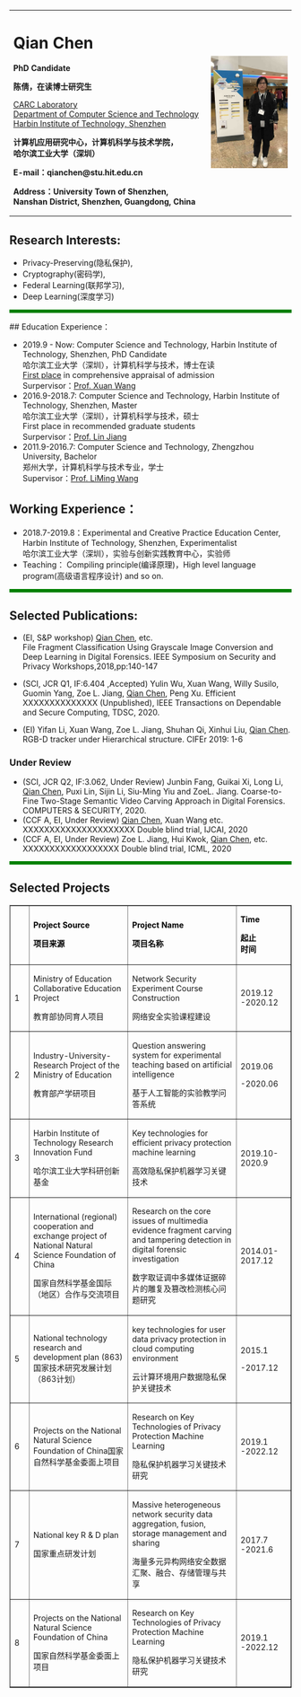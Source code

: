 
<title>标题</title>
<script>
    document.title = 'QianChen'
</script>
<div>
<table border="0">
  <tr>
    <td>
      <h1>Qian Chen</h1>
      <p><b>PhD Candidate</b></p>
      <p><b>陈倩，在读博士研究生</b></p>
      <p><a href="http://carc.hitsz.edu.cn">CARC Laboratory</a><br/><a href="http://cs.hitsz.edu.cn/">Department of Computer Science and Technology</a><br/><a href="http://www.hitsz.edu.cn/">Harbin Institute of Technology, Shenzhen</a></p>
      <p><b>计算机应用研究中心，计算机科学与技术学院，<br/>哈尔滨工业大学（深圳）</b></p>
      <p><b>E-mail：qianchen@stu.hit.edu.cn</b></p>
      <p><b>Address：University Town of Shenzhen, Nanshan District, Shenzhen, Guangdong, China</b></p>
    </td>
    <td  width="30%" >
      <img src="/CQ.jpg" width="100%">
    </td>
  </tr>
</table>
</div>


## Research Interests:

- Privacy-Preserving(隐私保护), 
- Cryptography(密码学),
- Federal Learning(联邦学习), 
- Deep Learning(深度学习)
<hr style="background-color: green; height: 6px" />
## Education Experience：

- 2019.9  - Now: Computer Science and Technology, Harbin Institute of Technology, Shenzhen, PhD Candidate <br/>
                 哈尔滨工业大学（深圳），计算机科学与技术，博士在读 <br/>
                 [First place](http://yzb.hitsz.edu.cn/yzs_common/zsxxxq/index?id=cf6b4007c98a40389bb4ea7e33454b40&xxlm=15) in comprehensive appraisal of admission <br/>
                 Surpervisor：[Prof. Xuan Wang](http://homepage.hit.edu.cn/pages/wangxuan)  <br/>
- 2016.9-2018.7: Computer Science and Technology, Harbin Institute of Technology, Shenzhen, Master<br/>
                 哈尔滨工业大学（深圳），计算机科学与技术，硕士<br/>
                 First place in recommended graduate students<br/>
                 Surpervisor：[Prof. Lin Jiang](http://www.hitsz.edu.cn/teacher/view/id-706.html)   <br/>
- 2011.9-2016.7: Computer Science and Technology, Zhengzhou University, Bachelor<br/>
                 郑州大学，计算机科学与技术专业，学士<br>
                 Supervisor：[Prof. LiMing Wang](http://www5.zzu.edu.cn/ie/info/1016/1418.htm)  <br/>


## Working Experience：

- 2018.7-2019.8：Experimental and Creative Practice Education Center, Harbin Institute of Technology, Shenzhen, Experimentalist<br/>
                哈尔滨工业大学（深圳），实验与创新实践教育中心，实验师<br/>
- Teaching： Compiling principle(编译原理)，High level language program(高级语言程序设计) and so on.

<hr style="background-color: green; height: 6px" />

## Selected Publications:
- (EI, S&P workshop) [Qian Chen](https://qianchen-cq.github.io), etc. File Fragment Classification Using Grayscale Image Conversion and Deep Learning in Digital Forensics. IEEE Symposium on Security and Privacy Workshops,2018,pp:140-147
- (SCI, JCR Q1, IF:6.404 ,Accepted) Yulin Wu, Xuan Wang, Willy Susilo, Guomin Yang, Zoe L. Jiang, [Qian Chen](https://qianchen-cq.github.io), Peng Xu. Efficient XXXXXXXXXXXXXX (Unpublished), IEEE Transactions on Dependable and Secure Computing, TDSC, 2020. 

- (EI) Yifan Li, Xuan Wang, Zoe L. Jiang, Shuhan Qi, Xinhui Liu, [Qian Chen](https://qianchen-cq.github.io). RGB-D tracker under Hierarchical structure. CIFEr 2019: 1-6
### Under Review
- (SCI, JCR Q2, IF:3.062, Under Review) Junbin Fang, Guikai Xi, Long Li, [Qian Chen](https://qianchen-cq.github.io), Puxi Lin, Sijin Li, Siu-Ming Yiu and ZoeL. Jiang. Coarse-to-Fine Two-Stage Semantic Video Carving Approach in Digital Forensics. COMPUTERS & SECURITY, 2020.
- (CCF A, EI, Under Review) [Qian Chen](https://qianchen-cq.github.io), Xuan Wang etc. XXXXXXXXXXXXXXXXXXXXX Double blind trial, IJCAI, 2020
- (CCF A, EI, Under Review) Zoe L. Jiang, Hui Kwok, [Qian Chen](https://qianchen-cq.github.io), etc. XXXXXXXXXXXXXXXXXX Double blind trial, ICML, 2020

<hr style="background-color: green; height: 6px" />

## Selected Projects

<table border="1" cellspacing="0" style="width:100%;"><tbody><tr><td style="width:24.45pt;">
			<p style="margin-left:0cm;"> </p>
			</td>
			<td style="width:202.1pt;">
			<p style="margin-left:0cm;"><strong><span style="color:#000000;">Project Source</span></strong></p>
			<p style="margin-left:0cm;"><strong><span style="color:#000000;">项目来源</span></strong></p>
			</td>
			<td style="width:219.75pt;">
			<p style="margin-left:0cm;"><strong><span style="color:#000000;">Project Name</span></strong></p>
			<p style="margin-left:0cm;"><strong><span style="color:#000000;">项目名称</span></strong></p>
			</td>
			<td style="width:77.95pt;">
			<p style="margin-left:0cm;"><strong><span style="color:#000000;">Time</span></strong></p>
			<p style="margin-left:0cm;"><strong><span style="color:#000000;">起止</span></strong><br /><strong><span style="color:#000000;">时间</span></strong></p>
			</td>
		</tr><tr><td style="width:24.45pt;">
			<p style="margin-left:0cm;">1</p>
			</td>
			<td style="width:202.1pt;">
			<p style="margin-left:0cm;">Ministry of Education Collaborative Education Project</p>
			<p style="margin-left:0cm;">教育部协同育人项目</p>
			</td>
			<td style="width:219.75pt;">
			<p style="margin-left:0cm;">Network Security Experiment Course Construction</p>
			<p style="margin-left:0cm;">网络安全实验课程建设</p>
			</td>
			<td style="width:77.95pt;">
			<p style="margin-left:0cm;">2019.12<br />
			-2020.12</p>
			</td>
		</tr><tr><td style="width:24.45pt;">
			<p style="margin-left:0cm;">2</p>
			</td>
			<td style="width:202.1pt;">
			<p style="margin-left:0cm;">Industry-University-Research Project of the Ministry of Education</p>
			<p style="margin-left:0cm;">教育部产学研项目</p>
			</td>
			<td style="width:219.75pt;">
			<p style="margin-left:0cm;">Question answering system for experimental teaching based on artificial intelligence</p>
			<p style="margin-left:0cm;">基于人工智能的实验教学问答系统</p>
			</td>
			<td style="width:77.95pt;">
			<p style="margin-left:0cm;">2019.06</p>
			<p style="margin-left:0cm;">-2020.06</p>
			</td>
		</tr><tr><td style="width:24.45pt;">
			<p style="margin-left:0cm;">3</p>
			</td>
			<td style="width:202.1pt;">
			<p style="margin-left:0cm;">Harbin Institute of Technology Research Innovation Fund</p>
			<p style="margin-left:0cm;">哈尔滨工业大学科研创新基金</p>
			</td>
			<td style="width:219.75pt;">
			<p style="margin-left:0cm;">Key technologies for efficient privacy protection machine learning</p>
			<p style="margin-left:0cm;">高效隐私保护机器学习关键技术</p>
			</td>
			<td style="width:77.95pt;">
			<p style="margin-left:0cm;">2019.10-2020.9</p>
			</td>
		</tr><tr><td style="width:24.45pt;">
			<p style="margin-left:0cm;">4</p>
			</td>
			<td style="width:202.1pt;">
			<p style="margin-left:0cm;">International (regional) cooperation and exchange project of National Natural Science Foundation of China</p>
			<p style="margin-left:0cm;">国家自然科学基金国际（地区）合作与交流项目</p>
			</td>
			<td style="width:219.75pt;">
			<p style="margin-left:0cm;">Research on the core issues of multimedia evidence fragment carving and tampering detection in digital forensic investigation</p>
			<p style="margin-left:0cm;">数字取证调中多媒体证据碎片的雕复及篡改检测核心问题研究</p>
			</td>
			<td style="width:77.95pt;">
			<p style="margin-left:0cm;">2014.01-2017.12</p>
			</td>
		</tr><tr><td style="width:24.45pt;">
			<p style="margin-left:0cm;">5</p>
			</td>
			<td style="width:202.1pt;">
			<p style="margin-left:0cm;">National technology research and development plan (863)国家技术研究发展计划（863计划）</p>
			</td>
			<td style="width:219.75pt;">
			<p style="margin-left:0cm;">key technologies for user data privacy protection in cloud computing environment</p>
			<p style="margin-left:0cm;">云计算环境用户数据隐私保护关键技术</p>
			</td>
			<td style="width:77.95pt;">
			<p style="margin-left:0cm;">2015.1</p>
			<p style="margin-left:0cm;">-2017.12</p>
			</td>
		</tr><tr><td style="width:24.45pt;">
			<p style="margin-left:0cm;">6</p>
			</td>
			<td style="width:202.1pt;">
			<p style="margin-left:0cm;">Projects on the National Natural Science Foundation of China国家自然科学基金委面上项目</p>
			</td>
			<td style="width:219.75pt;">
			<p style="margin-left:0cm;">Research on Key Technologies of Privacy Protection Machine Learning</p>
			<p style="margin-left:0cm;">隐私保护机器学习关键技术研究</p>
			</td>
			<td style="width:77.95pt;">
			<p style="margin-left:0cm;">2019.1<br />
			-2022.12</p>
			</td>
		</tr><tr><td style="width:24.45pt;">
			<p style="margin-left:0cm;">7</p>
			</td>
			<td style="width:202.1pt;">
			<p style="margin-left:0cm;">National key R &amp; D plan</p>
			<p style="margin-left:0cm;">国家重点研发计划</p>
			</td>
			<td style="width:219.75pt;">
			<p style="margin-left:0cm;">Massive heterogeneous network security data aggregation, fusion, storage management and sharing</p>
			<p style="margin-left:0cm;">海量多元异构网络安全数据汇聚、融合、存储管理与共享</p>
			</td>
			<td style="width:77.95pt;">
			<p style="margin-left:0cm;">2017.7<br />
			-2021.6</p>
			</td>
		</tr><tr><td style="width:24.45pt;">
			<p style="margin-left:0cm;">8</p>
			</td>
			<td style="width:202.1pt;">
			<p style="margin-left:0cm;">Projects on the National Natural Science Foundation of China</p>
			<p style="margin-left:0cm;">国家自然科学基金委面上项目</p>
			</td>
			<td style="width:219.75pt;">
			<p style="margin-left:0cm;">Research on Key Technologies of Privacy Protection Machine Learning</p>
			<p style="margin-left:0cm;">隐私保护机器学习关键技术研究</p>
			</td>
			<td style="width:77.95pt;">
			<p style="margin-left:0cm;">2019.1<br />
			-2022.12</p>
			</td>
		</tr></tbody></table>



